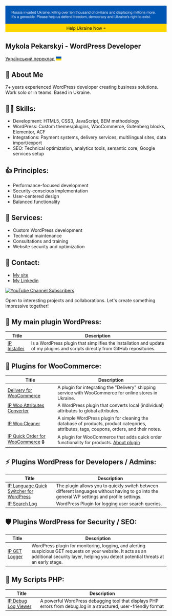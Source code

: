 [![Stand With Ukraine](https://raw.githubusercontent.com/vshymanskyy/StandWithUkraine/main/banner2-direct.svg)](https://stand-with-ukraine.pp.ua)

## Mykola Pekarskyi - WordPress Developer

[Український переклад](https://github.com/pekarskyi/pekarskyi/blob/master/README_UA.md) <img src="https://github.com/pekarskyi/assets/raw/master/flags/ua.svg" width="17">

## :wave: About Me
7+ years experienced WordPress developer creating business solutions. Work solo or in teams. Based in Ukraine.

## :man_technologist: Skills:

- Development: HTML5, CSS3, JavaScript, BEM methodology
- WordPress: Custom themes/plugins, WooCommerce, Gutenberg blocks, Elementor, ACF
- Integrations: Payment systems, delivery services, multilingual sites, data import/export
- SEO: Technical optimization, analytics tools, semantic core, Google services setup

## :thumbsup: Principles:

- Performance-focused development
- Security-conscious implementation
- User-centered design
- Balanced functionality

## :briefcase: Services:

- Custom WordPress development
- Technical maintenance
- Consultations and training
- Website security and optimization

##  :link: Contact:
- [My site](https://inwebpress.com/contacts/)
- [My Linkedin](https://www.linkedin.com/in/mykola-pekarskyi/)

[![YouTube Channel Subscribers](https://img.shields.io/youtube/channel/subscribers/UC9ZEeT6WrGupgza9KXpazyA)](https://www.youtube.com/@inwebpress/videos)

Open to interesting projects and collaborations. Let's create something impressive together!

 ## :gem: My main plugin WordPress:

 | Title |  Description |
|----------------|----------------|
| [IP Installer](https://github.com/pekarskyi/ip-installer) | Is a WordPress plugin that simplifies the installation and update of my plugins and scripts directly from GitHub repositories. |

## :shopping_cart: Plugins for WooCommerce:

| Title |  Description |
|----------------|----------------|
|[Delivery for WooCommerce](https://github.com/pekarskyi/ip-delivery-shipping) | A plugin for integrating the "Delivery" shipping service with WooCommerce for online stores in Ukraine. |
|[IP Woo Attributes Converter](https://github.com/pekarskyi/ip-woo-attribute-converter) | A WordPress plugin that converts local (individual) attributes to global attributes. |
| [IP Woo Cleaner](https://github.com/pekarskyi/ip-woo-cleaner) | A simple WordPress plugin for cleaning the database of products, product categories, attributes, tags, coupons, orders, and their notes.|
| [IP Quick Order for WooCommerce](https://github.com/pekarskyi/ip-quick-order) :lock: | A plugin for WooCommerce that adds quick order functionality for products. [About plugin](https://inwebpress.com/ip-quick-order/) |

## :zap: Plugins WordPress for Developers / Admins:

| Title |  Description |
|----------------|----------------|
| [IP Language Quick Switcher for WordPress](https://github.com/pekarskyi/ip-language-quick-switcher-for-wp) | The plugin allows you to quickly switch between different languages without having to go into the general WP settings and profile settings. |
| [IP Search Log](https://github.com/pekarskyi/ip-search-log) | WordPress Plugin for logging user search queries. |

## :shield: Plugins WordPress for Security / SEO:

| Title |  Description |
|----------------|----------------|
| [IP GET Logger](https://github.com/pekarskyi/ip-get-logger) | WordPress plugin for monitoring, logging, and alerting suspicious GET requests on your website. It acts as an additional security layer, helping you detect potential threats at an early stage. |

## :file_folder: My Scripts PHP:

| Title | Description |
|----------------|---------|
|[IP Debug Log Viewer](https://github.com/pekarskyi/ip-debug-log-viewer) | A powerful WordPress debugging tool that displays PHP errors from debug.log in a structured, user-friendly format |
